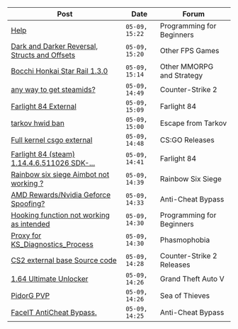 |Post|Date|Forum|
|----|----|-----|
|[Help](https://www.unknowncheats.me/forum/programming-for-beginners/600330-help.html)|`05-09, 15:22`|Programming for Beginners|
|[Dark and Darker Reversal, Structs and Offsets](https://www.unknowncheats.me/forum/other-fps-games/562724-dark-darker-reversal-structs-offsets.html)|`05-09, 15:20`|Other FPS Games|
|[Bocchi Honkai Star Rail 1.3.0](https://www.unknowncheats.me/forum/other-mmorpg-and-strategy/600073-bocchi-honkai-star-rail-1-3-0-a.html)|`05-09, 15:14`|Other MMORPG and Strategy|
|[any way to get steamids?](https://www.unknowncheats.me/forum/counter-strike-2-a/600355-steamids.html)|`05-09, 14:49`|Counter-Strike 2|
|[Farlight 84 External](https://www.unknowncheats.me/forum/farlight-84-a/598853-farlight-84-external.html)|`05-09, 15:09`|Farlight 84|
|[tarkov hwid ban](https://www.unknowncheats.me/forum/escape-from-tarkov/598609-tarkov-hwid-ban.html)|`05-09, 15:00`|Escape from Tarkov|
|[Full kernel csgo external](https://www.unknowncheats.me/forum/cs-go-releases/509388-kernel-csgo-external.html)|`05-09, 14:48`|CS:GO Releases|
|[Farlight 84 (steam) 1.14.4.6.511026 SDK-...](https://www.unknowncheats.me/forum/farlight-84-a/600353-farlight-84-steam-1-14-4-6-511026-sdk-offset.html)|`05-09, 14:41`|Farlight 84|
|[Rainbow six siege Aimbot not working ?](https://www.unknowncheats.me/forum/rainbow-six-siege/600343-rainbow-six-siege-aimbot.html)|`05-09, 14:39`|Rainbow Six Siege|
|[AMD Rewards/Nvidia Geforce Spoofing?](https://www.unknowncheats.me/forum/anti-cheat-bypass/599254-amd-rewards-nvidia-geforce-spoofing.html)|`05-09, 14:33`|Anti-Cheat Bypass|
|[Hooking function not working as intended](https://www.unknowncheats.me/forum/programming-for-beginners/600344-hooking-function-intended.html)|`05-09, 14:30`|Programming for Beginners|
|[Proxy for KS_Diagnostics_Process](https://www.unknowncheats.me/forum/phasmophobia/567912-proxy-ks_diagnostics_process.html)|`05-09, 14:30`|Phasmophobia|
|[CS2 external base Source code](https://www.unknowncheats.me/forum/counter-strike-2-releases/599932-cs2-external-base-source-code.html)|`05-09, 14:28`|Counter-Strike 2 Releases|
|[1.64 Ultimate Unlocker](https://www.unknowncheats.me/forum/grand-theft-auto-v/565688-1-64-ultimate-unlocker.html)|`05-09, 14:26`|Grand Theft Auto V|
|[PidorG PVP](https://www.unknowncheats.me/forum/sea-of-thieves/575899-pidorg-pvp.html)|`05-09, 14:26`|Sea of Thieves|
|[FaceIT AntiCheat Bypass.](https://www.unknowncheats.me/forum/anti-cheat-bypass/599898-faceit-anticheat-bypass.html)|`05-09, 14:25`|Anti-Cheat Bypass|
